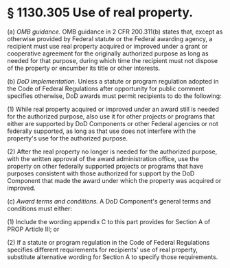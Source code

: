 # § 1130.305   Use of real property.

(a) *OMB guidance.* OMB guidance in 2 CFR 200.311(b) states that, except as otherwise provided by Federal statute or the Federal awarding agency, a recipient must use real property acquired or improved under a grant or cooperative agreement for the originally authorized purpose as long as needed for that purpose, during which time the recipient must not dispose of the property or encumber its title or other interests.


(b) *DoD implementation.* Unless a statute or program regulation adopted in the Code of Federal Regulations after opportunity for public comment specifies otherwise, DoD awards must permit recipients to do the following:


(1) While real property acquired or improved under an award still is needed for the authorized purpose, also use it for other projects or programs that either are supported by DoD Components or other Federal agencies or not federally supported, as long as that use does not interfere with the property's use for the authorized purpose.


(2) After the real property no longer is needed for the authorized purpose, with the written approval of the award administration office, use the property on other federally supported projects or programs that have purposes consistent with those authorized for support by the DoD Component that made the award under which the property was acquired or improved.


(c) *Award terms and conditions.* A DoD Component's general terms and conditions must either:


(1) Include the wording appendix C to this part provides for Section A of PROP Article III; or


(2) If a statute or program regulation in the Code of Federal Regulations specifies different requirements for recipients' use of real property, substitute alternative wording for Section A to specify those requirements.




